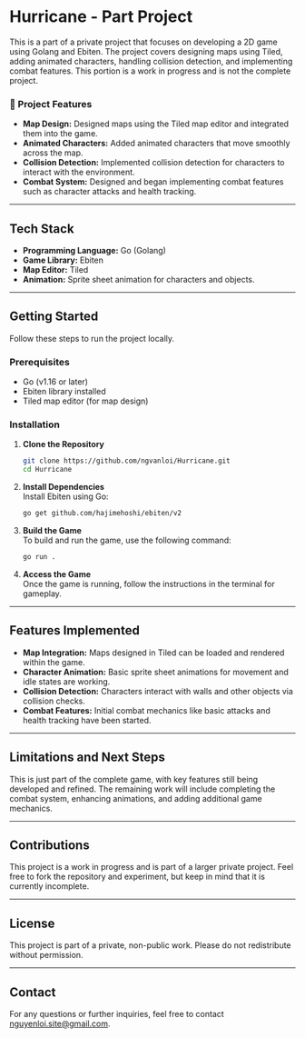 # Hurricane - Part Project  

This is a part of a private project that focuses on developing a 2D game using Golang and Ebiten. The project covers designing maps using Tiled, adding animated characters, handling collision detection, and implementing combat features. This portion is a work in progress and is not the complete project.

### 🚀 Project Features  
- **Map Design:** Designed maps using the Tiled map editor and integrated them into the game.  
- **Animated Characters:** Added animated characters that move smoothly across the map.  
- **Collision Detection:** Implemented collision detection for characters to interact with the environment.  
- **Combat System:** Designed and began implementing combat features such as character attacks and health tracking.  

---

## Tech Stack  

- **Programming Language:** Go (Golang)  
- **Game Library:** Ebiten  
- **Map Editor:** Tiled  
- **Animation:** Sprite sheet animation for characters and objects.  

---

## Getting Started  

Follow these steps to run the project locally.  

### Prerequisites  
- Go (v1.16 or later)  
- Ebiten library installed  
- Tiled map editor (for map design)  

### Installation  

1. **Clone the Repository**  
   ```bash
   git clone https://github.com/ngvanloi/Hurricane.git
   cd Hurricane
   ```  

2. **Install Dependencies**  
   Install Ebiten using Go:  
   ```bash
   go get github.com/hajimehoshi/ebiten/v2
   ```

3. **Build the Game**  
   To build and run the game, use the following command:  
   ```bash
   go run .
   ```

4. **Access the Game**  
   Once the game is running, follow the instructions in the terminal for gameplay.

---

## Features Implemented  

- **Map Integration:** Maps designed in Tiled can be loaded and rendered within the game.  
- **Character Animation:** Basic sprite sheet animations for movement and idle states are working.  
- **Collision Detection:** Characters interact with walls and other objects via collision checks.  
- **Combat Features:** Initial combat mechanics like basic attacks and health tracking have been started.  

---

## Limitations and Next Steps  
This is just part of the complete game, with key features still being developed and refined. The remaining work will include completing the combat system, enhancing animations, and adding additional game mechanics.

---

## Contributions  
This project is a work in progress and is part of a larger private project. Feel free to fork the repository and experiment, but keep in mind that it is currently incomplete.  

---

## License  
This project is part of a private, non-public work. Please do not redistribute without permission.

---

## Contact  
For any questions or further inquiries, feel free to contact [nguyenloi.site@gmail.com](mailto:nguyenloi.site@gmail.com).
```
